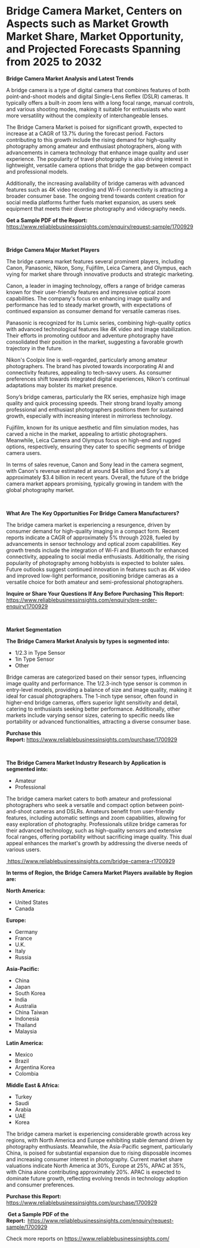 <p><h1>Bridge Camera Market, Centers on Aspects such as Market Growth Market Share, Market Opportunity, and Projected Forecasts Spanning from 2025 to 2032</h1></p><p><strong>Bridge Camera Market Analysis and Latest Trends</strong></p>
<p><p>A bridge camera is a type of digital camera that combines features of both point-and-shoot models and digital Single-Lens Reflex (DSLR) cameras. It typically offers a built-in zoom lens with a long focal range, manual controls, and various shooting modes, making it suitable for enthusiasts who want more versatility without the complexity of interchangeable lenses. </p><p>The Bridge Camera Market is poised for significant growth, expected to increase at a CAGR of 13.7% during the forecast period. Factors contributing to this growth include the rising demand for high-quality photography among amateur and enthusiast photographers, along with advancements in camera technology that enhance image quality and user experience. The popularity of travel photography is also driving interest in lightweight, versatile camera options that bridge the gap between compact and professional models. </p><p>Additionally, the increasing availability of bridge cameras with advanced features such as 4K video recording and Wi-Fi connectivity is attracting a broader consumer base. The ongoing trend towards content creation for social media platforms further fuels market expansion, as users seek equipment that meets their diverse photography and videography needs.</p></p>
<p><strong>Get a Sample PDF of the Report:&nbsp;</strong> <a href="https://www.reliablebusinessinsights.com/enquiry/request-sample/1700929?utm_campaign=3494&utm_medium=2&utm_source=Github&utm_content=ia&utm_term=04042025&utm_id=bridge-camera">https://www.reliablebusinessinsights.com/enquiry/request-sample/1700929</a></p>
<p>&nbsp;</p>
<p><strong>Bridge Camera Major Market Players</strong></p>
<p><p>The bridge camera market features several prominent players, including Canon, Panasonic, Nikon, Sony, Fujifilm, Leica Camera, and Olympus, each vying for market share through innovative products and strategic marketing.</p><p>Canon, a leader in imaging technology, offers a range of bridge cameras known for their user-friendly features and impressive optical zoom capabilities. The company's focus on enhancing image quality and performance has led to steady market growth, with expectations of continued expansion as consumer demand for versatile cameras rises.</p><p>Panasonic is recognized for its Lumix series, combining high-quality optics with advanced technological features like 4K video and image stabilization. Their efforts in promoting outdoor and adventure photography have consolidated their position in the market, suggesting a favorable growth trajectory in the future. </p><p>Nikon's Coolpix line is well-regarded, particularly among amateur photographers. The brand has pivoted towards incorporating AI and connectivity features, appealing to tech-savvy users. As consumer preferences shift towards integrated digital experiences, Nikon's continual adaptations may bolster its market presence.</p><p>Sony’s bridge cameras, particularly the RX series, emphasize high image quality and quick processing speeds. Their strong brand loyalty among professional and enthusiast photographers positions them for sustained growth, especially with increasing interest in mirrorless technology.</p><p>Fujifilm, known for its unique aesthetic and film simulation modes, has carved a niche in the market, appealing to artistic photographers. Meanwhile, Leica Camera and Olympus focus on high-end and rugged options, respectively, ensuring they cater to specific segments of bridge camera users.</p><p>In terms of sales revenue, Canon and Sony lead in the camera segment, with Canon's revenue estimated at around $4 billion and Sony's at approximately $3.4 billion in recent years. Overall, the future of the bridge camera market appears promising, typically growing in tandem with the global photography market.</p></p>
<p>&nbsp;</p>
<p><strong>What Are The Key Opportunities For Bridge Camera Manufacturers?</strong></p>
<p><p>The bridge camera market is experiencing a resurgence, driven by consumer demand for high-quality imaging in a compact form. Recent reports indicate a CAGR of approximately 5% through 2028, fueled by advancements in sensor technology and optical zoom capabilities. Key growth trends include the integration of Wi-Fi and Bluetooth for enhanced connectivity, appealing to social media enthusiasts. Additionally, the rising popularity of photography among hobbyists is expected to bolster sales. Future outlooks suggest continued innovation in features such as 4K video and improved low-light performance, positioning bridge cameras as a versatile choice for both amateur and semi-professional photographers.</p></p>
<p><strong>Inquire or Share Your Questions If Any Before Purchasing This Report:</strong> <a href="https://www.reliablebusinessinsights.com/enquiry/pre-order-enquiry/1700929?utm_campaign=3494&utm_medium=2&utm_source=Github&utm_content=ia&utm_term=04042025&utm_id=bridge-camera">https://www.reliablebusinessinsights.com/enquiry/pre-order-enquiry/1700929</a></p>
<p>&nbsp;</p>
<p><strong>Market Segmentation</strong></p>
<p><strong>The Bridge Camera Market Analysis by types is segmented into:</strong></p>
<p><ul><li>1/2.3 in Type Sensor</li><li>1in Type Sensor</li><li>Other</li></ul></p>
<p><p>Bridge cameras are categorized based on their sensor types, influencing image quality and performance. The 1/2.3-inch type sensor is common in entry-level models, providing a balance of size and image quality, making it ideal for casual photographers. The 1-inch type sensor, often found in higher-end bridge cameras, offers superior light sensitivity and detail, catering to enthusiasts seeking better performance. Additionally, other markets include varying sensor sizes, catering to specific needs like portability or advanced functionalities, attracting a diverse consumer base.</p></p>
<p><strong>Purchase this Report:&nbsp;</strong><a href="https://www.reliablebusinessinsights.com/purchase/1700929?utm_campaign=3494&utm_medium=2&utm_source=Github&utm_content=ia&utm_term=04042025&utm_id=bridge-camera">https://www.reliablebusinessinsights.com/purchase/1700929</a></p>
<p>&nbsp;</p>
<p><strong>The Bridge Camera Market Industry Research by Application is segmented into:</strong></p>
<p><ul><li>Amateur</li><li>Professional</li></ul></p>
<p><p>The bridge camera market caters to both amateur and professional photographers who seek a versatile and compact option between point-and-shoot cameras and DSLRs. Amateurs benefit from user-friendly features, including automatic settings and zoom capabilities, allowing for easy exploration of photography. Professionals utilize bridge cameras for their advanced technology, such as high-quality sensors and extensive focal ranges, offering portability without sacrificing image quality. This dual appeal enhances the market's growth by addressing the diverse needs of various users.</p></p>
<p><a href="https://www.reliablebusinessinsights.com/bridge-camera-r1700929?utm_campaign=3494&utm_medium=2&utm_source=Github&utm_content=ia&utm_term=04042025&utm_id=bridge-camera">&nbsp;https://www.reliablebusinessinsights.com/bridge-camera-r1700929</a></p>
<p><strong>In terms of Region, the Bridge Camera Market Players available by Region are:</strong></p>
<p>
    <p> <strong> North America: </strong>
        <ul>
            <li>United States</li>
            <li>Canada</li>
        </ul>
        </p> 
    <p> <strong> Europe: </strong>
        <ul>
            <li>Germany</li>
            <li>France</li>
            <li>U.K.</li>
            <li>Italy</li>
            <li>Russia</li>
        </ul>
        </p> 
    <p> <strong> Asia-Pacific: </strong>
        <ul>
            <li>China</li>
            <li>Japan</li>
            <li>South Korea</li>
            <li>India</li>
            <li>Australia</li>
            <li>China Taiwan</li>
            <li>Indonesia</li>
            <li>Thailand</li>
            <li>Malaysia</li>
        </ul>
        </p> 
    <p> <strong> Latin America: </strong>
        <ul>
            <li>Mexico</li>
            <li>Brazil</li>
            <li>Argentina Korea</li>
            <li>Colombia</li>
        </ul>
        </p> 
    <p> <strong> Middle East & Africa: </strong>
        <ul>
            <li>Turkey</li>
            <li>Saudi</li>
            <li>Arabia</li>
            <li>UAE</li>
            <li>Korea</li>
        </ul>
    </p>
    </p>
<p><p>The bridge camera market is experiencing considerable growth across key regions, with North America and Europe exhibiting stable demand driven by photography enthusiasts. Meanwhile, the Asia-Pacific segment, particularly China, is poised for substantial expansion due to rising disposable incomes and increasing consumer interest in photography. Current market share valuations indicate North America at 30%, Europe at 25%, APAC at 35%, with China alone contributing approximately 20%. APAC is expected to dominate future growth, reflecting evolving trends in technology adoption and consumer preferences.</p></p>
<p><strong>Purchase this Report: </strong><a href="https://www.reliablebusinessinsights.com/purchase/1700929?utm_campaign=3494&utm_medium=2&utm_source=Github&utm_content=ia&utm_term=04042025&utm_id=bridge-camera">https://www.reliablebusinessinsights.com/purchase/1700929</a></p>
<p>&nbsp;<strong>Get a Sample PDF of the Report:&nbsp;&nbsp;</strong><a href="https://www.reliablebusinessinsights.com/enquiry/request-sample/1700929?utm_campaign=3494&utm_medium=2&utm_source=Github&utm_content=ia&utm_term=04042025&utm_id=bridge-camera">https://www.reliablebusinessinsights.com/enquiry/request-sample/1700929</a></p>
<p><strong></strong></p>
<p>Check more reports on <a href="https://www.reliablebusinessinsights.com/?utm_campaign=3494&utm_medium=2&utm_source=Github&utm_content=ia&utm_term=04042025&utm_id=bridge-camera">https://www.reliablebusinessinsights.com/</a></p>